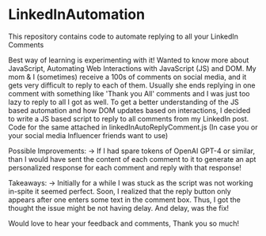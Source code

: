 # LinkedInAutomation
This repository contains code to automate replying to all your LinkedIn Comments

Best way of learning is experimenting with it!
Wanted to know more about JavaScript, Automating Web Interactions with JavaScript (JS) and DOM. My mom & I (sometimes) receive a 100s of comments on social media, and it gets very difficult to reply to each of them. Usually she ends replying in one comment with something like 'Thank you All' comments and I was just too lazy to reply to all I got as well. To get a better understanding of the JS based automation and how DOM updates based on interactions, I decided to write a JS based script to reply to all comments from my LinkedIn post. Code for the same attached in linkedInAutoReplyComment.js (In case you or your social media Influencer friends want to use)

Possible Improvements:
-> If I had spare tokens of OpenAI GPT-4 or similar, than I would have sent the content of each comment to it to generate an apt personalized response for each comment and reply with that response!

Takeaways:
-> Initially for a while I was stuck as the script was not working in-spite it seemed perfect. Soon, I realized that the reply button only appears after one enters some text in the comment box. Thus, I got the thought the issue might be not having delay. And delay, was the fix! 

Would love to hear your feedback and comments, Thank you so much!
